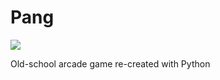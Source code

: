 # Pang
![](https://static.tvtropes.org/pmwiki/pub/images/pang.jpg)

Old-school arcade game re-created with Python
